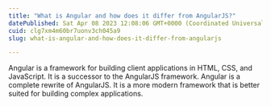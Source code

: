 ```yaml
---
title: "What is Angular and how does it differ from AngularJS?"
datePublished: Sat Apr 08 2023 12:08:06 GMT+0000 (Coordinated Universal Time)
cuid: clg7xm4m60br7uonv3ch045a9
slug: what-is-angular-and-how-does-it-differ-from-angularjs

---
```


Angular is a framework for building client applications in HTML, CSS, and JavaScript. It is a successor to the AngularJS framework. Angular is a complete rewrite of AngularJS. It is a more modern framework that is better suited for building complex applications.
